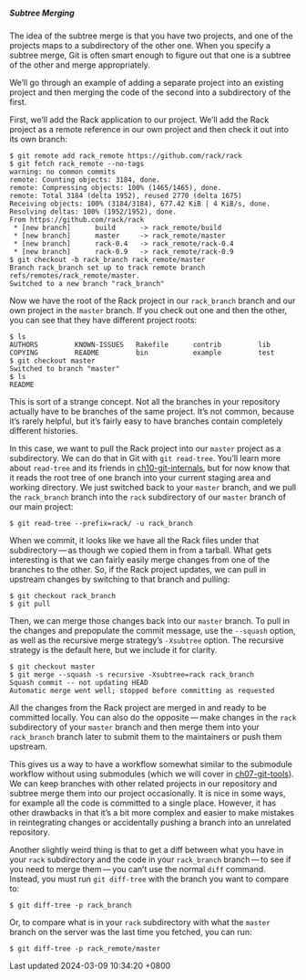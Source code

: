 ##### Subtree Merging

The idea of the subtree merge is that you have two projects, and one of
the projects maps to a subdirectory of the other one. When you specify a
subtree merge, Git is often smart enough to figure out that one is a
subtree of the other and merge appropriately.

We’ll go through an example of adding a separate project into an
existing project and then merging the code of the second into a
subdirectory of the first.

First, we’ll add the Rack application to our project. We’ll add the Rack
project as a remote reference in our own project and then check it out
into its own branch:

```shell
$ git remote add rack_remote https://github.com/rack/rack
$ git fetch rack_remote --no-tags
warning: no common commits
remote: Counting objects: 3184, done.
remote: Compressing objects: 100% (1465/1465), done.
remote: Total 3184 (delta 1952), reused 2770 (delta 1675)
Receiving objects: 100% (3184/3184), 677.42 KiB | 4 KiB/s, done.
Resolving deltas: 100% (1952/1952), done.
From https://github.com/rack/rack
 * [new branch]      build      -> rack_remote/build
 * [new branch]      master     -> rack_remote/master
 * [new branch]      rack-0.4   -> rack_remote/rack-0.4
 * [new branch]      rack-0.9   -> rack_remote/rack-0.9
$ git checkout -b rack_branch rack_remote/master
Branch rack_branch set up to track remote branch refs/remotes/rack_remote/master.
Switched to a new branch "rack_branch"
```

Now we have the root of the Rack project in our `rack_branch` branch and
our own project in the `master` branch. If you check out one and then
the other, you can see that they have different project roots:

```shell
$ ls
AUTHORS         KNOWN-ISSUES   Rakefile      contrib         lib
COPYING         README         bin           example         test
$ git checkout master
Switched to branch "master"
$ ls
README
```

This is sort of a strange concept. Not all the branches in your
repository actually have to be branches of the same project. It’s not
common, because it’s rarely helpful, but it’s fairly easy to have
branches contain completely different histories.

In this case, we want to pull the Rack project into our `master` project
as a subdirectory. We can do that in Git with `git read-tree`. You’ll
learn more about `read-tree` and its friends in
[ch10-git-internals](ch10-git-internals.md#ch10-git-internals),
but for now know that it reads the root tree of one branch into your
current staging area and working directory. We just switched back to
your `master` branch, and we pull the `rack_branch` branch into the
`rack` subdirectory of our `master` branch of our main project:

```shell
$ git read-tree --prefix=rack/ -u rack_branch
```

When we commit, it looks like we have all the Rack files under that
subdirectory — as though we copied them in from a tarball. What gets
interesting is that we can fairly easily merge changes from one of the
branches to the other. So, if the Rack project updates, we can pull in
upstream changes by switching to that branch and pulling:

```shell
$ git checkout rack_branch
$ git pull
```

Then, we can merge those changes back into our `master` branch. To pull
in the changes and prepopulate the commit message, use the `--squash`
option, as well as the recursive merge strategy’s `-Xsubtree` option.
The recursive strategy is the default here, but we include it for
clarity.

```shell
$ git checkout master
$ git merge --squash -s recursive -Xsubtree=rack rack_branch
Squash commit -- not updating HEAD
Automatic merge went well; stopped before committing as requested
```

All the changes from the Rack project are merged in and ready to be
committed locally. You can also do the opposite — make changes in the
`rack` subdirectory of your `master` branch and then merge them into
your `rack_branch` branch later to submit them to the maintainers or
push them upstream.

This gives us a way to have a workflow somewhat similar to the submodule
workflow without using submodules (which we will cover in
[ch07-git-tools](ch07-git-tools.md#git_submodules)). We can keep
branches with other related projects in our repository and subtree merge
them into our project occasionally. It is nice in some ways, for example
all the code is committed to a single place. However, it has other
drawbacks in that it’s a bit more complex and easier to make mistakes in
reintegrating changes or accidentally pushing a branch into an unrelated
repository.

Another slightly weird thing is that to get a diff between what you have
in your `rack` subdirectory and the code in your `rack_branch`
branch — to see if you need to merge them — you can’t use the normal
`diff` command. Instead, you must run `git diff-tree` with the branch
you want to compare to:

```shell
$ git diff-tree -p rack_branch
```

Or, to compare what is in your `rack` subdirectory with what the
`master` branch on the server was the last time you fetched, you can
run:

```shell
$ git diff-tree -p rack_remote/master
```

Last updated 2024-03-09 10:34:20 +0800
